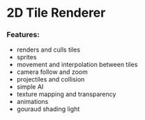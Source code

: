 # 2D Tile Renderer
### Features:
- renders and culls tiles
- sprites
- movement and interpolation between tiles
- camera follow and zoom
- projectiles and collision
- simple AI
- texture mapping and transparency
- animations
- gouraud shading light
